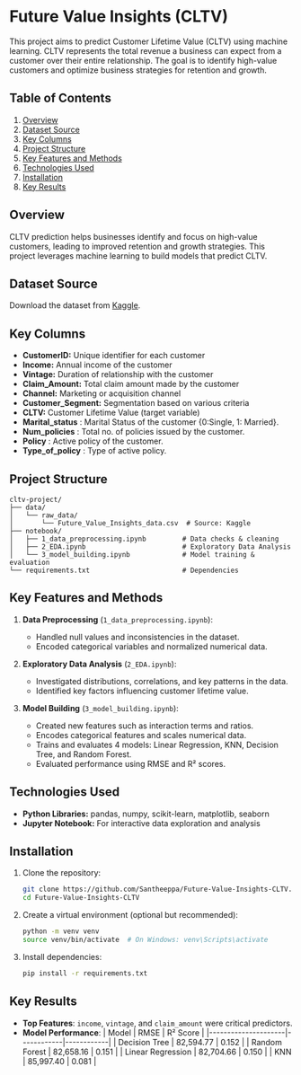 # Future Value Insights (CLTV)

This project aims to predict Customer Lifetime Value (CLTV) using machine learning. CLTV represents the total revenue a business can expect from a customer over their entire relationship. The goal is to identify high-value customers and optimize business strategies for retention and growth.

## Table of Contents

1. [Overview](#overview)
2. [Dataset Source](#dataset-source)
3. [Key Columns](#key-columns)
4. [Project Structure](#project-structure)
5. [Key Features and Methods](#key-features-and-methods)
6. [Technologies Used](#technologies-used)
7. [Installation](#installation)
8. [Key Results](#key-results)
   

## Overview

CLTV prediction helps businesses identify and focus on high-value customers, leading to improved retention and growth strategies. This project leverages machine learning to build models that predict CLTV.

## Dataset Source
Download the dataset from [Kaggle](https://www.kaggle.com/datasets/shibumohapatra/customer-life-time-value).

## Key Columns

- **CustomerID:** Unique identifier for each customer
- **Income:** Annual income of the customer
- **Vintage:** Duration of relationship with the customer
- **Claim_Amount:** Total claim amount made by the customer
- **Channel:** Marketing or acquisition channel
- **Customer_Segment:** Segmentation based on various criteria
- **CLTV:** Customer Lifetime Value (target variable)
- **Marital_status** : Marital Status of the customer {0:Single, 1: Married}.
- **Num_policies** : Total no. of policies issued by the customer.
- **Policy** : Active policy of the customer.
- **Type_of_policy** : Type of active policy.

## Project Structure

```
cltv-project/
├── data/
│   └── raw_data/
│       └── Future_Value_Insights_data.csv  # Source: Kaggle
├── notebook/
│   ├── 1_data_preprocessing.ipynb         # Data checks & cleaning
│   ├── 2_EDA.ipynb                        # Exploratory Data Analysis
│   └── 3_model_building.ipynb             # Model training & evaluation
└── requirements.txt                       # Dependencies
```

## Key Features and Methods

1. **Data Preprocessing** (`1_data_preprocessing.ipynb`):
   - Handled null values and inconsistencies in the dataset.
   - Encoded categorical variables and normalized numerical data.

2. **Exploratory Data Analysis** (`2_EDA.ipynb`):
   - Investigated distributions, correlations, and key patterns in the data.
   - Identified key factors influencing customer lifetime value.

3. **Model Building** (`3_model_building.ipynb`):
   - Created new features such as interaction terms and ratios. 
   - Encodes categorical features and scales numerical data.
   - Trains and evaluates 4 models: Linear Regression, KNN, Decision Tree, and Random Forest.
   - Evaluated performance using RMSE and R² scores.

## Technologies Used

- **Python Libraries:** pandas, numpy, scikit-learn, matplotlib, seaborn
- **Jupyter Notebook:** For interactive data exploration and analysis

## Installation

1. Clone the repository:
   ```bash
   git clone https://github.com/Santheeppa/Future-Value-Insights-CLTV.git
   cd Future-Value-Insights-CLTV
   ```
2. Create a virtual environment (optional but recommended):
   ```bash
   python -m venv venv
   source venv/bin/activate  # On Windows: venv\Scripts\activate
   ```
3. Install dependencies:
   ```bash
   pip install -r requirements.txt
   ```

## Key Results
- **Top Features**: `income`, `vintage`, and `claim_amount` were critical predictors.
- **Model Performance**:
  | Model               | RMSE       | R² Score   |
  |---------------------|------------|------------|
  | Decision Tree       | 82,594.77  | 0.152      |
  | Random Forest       | 82,658.16  | 0.151      |
  | Linear Regression   | 82,704.66  | 0.150      |
  | KNN                 | 85,997.40  | 0.081      |


